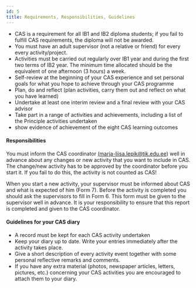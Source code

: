 ```yaml
---
id: 5
title: Requirements, Responsibilities, Guidelines
---
```


- CAS is a requirement for all IB1 and IB2 diploma students; if you fail to fulfill CAS requirements, the diploma will not be awarded.
- You must have an adult supervisor (not a relative or friend) for every every activity/project.
- Activities must be carried out regularly over IB1 year and during the first two terms of IB2 year. The minimum time allocated should be the equivalent of one afternoon (3 hours) a week.
- Self-review at the beginning of your CAS experience and set personal goals for what you hope to achieve through your CAS programme
- Plan, do and reflect (plan activities, carry them out and reflect on what you have learned)
- Undertake at least one interim review and a final review with your  CAS advisor
- Take part in a range of activities and achievements, including a list of the Principle activities undertaken
- show evidence of achievement of the eight CAS learning outcomes


#### Responsibilities

You must inform the CAS coordinator <a href="mailto:marja-liisa.lepik@tik.edu.ee">(marja-liisa.lepik@tik.edu.ee)</a> well in advance about any changes or new activity that you want to include in CAS. The change/new activity has to be approved by the coordinator before you start it. If you fail to do this, the activity is not counted as CAS!

When you start a new activity, your supervisor must be informed about CAS and what is expected of him (Form 7). Before the activity is completed you should ask the supervisors to fill in Form 6. This form must be given to the supervisor well in advance. It is your responsibility to ensure that this report is completed and given to the CAS coordinator.

#### Guidelines for your CAS diary

- A record must be kept for each CAS activity undertaken
- Keep your diary up to date. Write your entries immediately after the activity takes place.
- Give a short description of every activity event together with some personal reflective remarks and comments.
- If you have any extra material (photos, newspaper articles, letters, pictures, etc.) concerning your CAS activities you are encouraged to attach them to your diary.